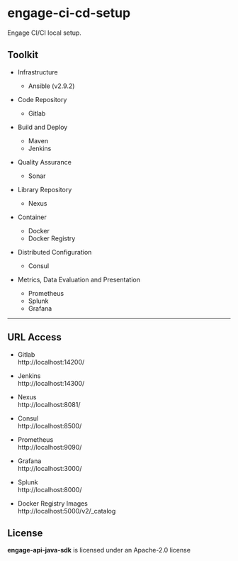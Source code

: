 # engage-ci-cd-setup

Engage CI/CI local setup.

## Toolkit

- Infrastructure

  - Ansible (v2.9.2)

- Code Repository

  - Gitlab

- Build and Deploy

  - Maven
  - Jenkins

- Quality Assurance

  - Sonar

- Library Repository

  - Nexus

- Container

  - Docker
  - Docker Registry

- Distributed Configuration

  - Consul

- Metrics, Data Evaluation and Presentation
  - Prometheus
  - Splunk
  - Grafana

---

## URL Access

- Gitlab <br /> http://localhost:14200/

- Jenkins <br /> http://localhost:14300/

- Nexus <br /> http://localhost:8081/

- Consul <br /> http://localhost:8500/

- Prometheus <br /> http://localhost:9090/

- Grafana <br /> http://localhost:3000/

- Splunk <br /> http://localhost:8000/

- Docker Registry Images <br /> http://localhost:5000/v2/_catalog

## License

**engage-api-java-sdk** is licensed under an Apache-2.0 license
